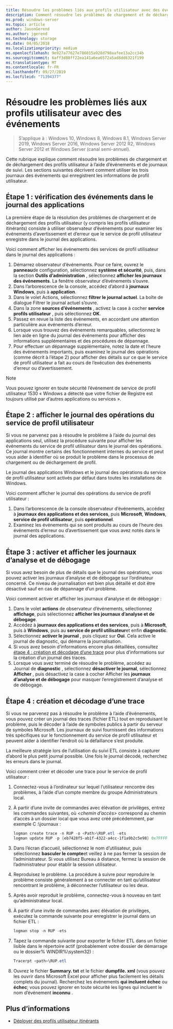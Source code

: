 ```yaml
---
title: Résoudre les problèmes liés aux profils utilisateur avec des événements
description: Comment résoudre les problèmes de chargement et de déchargement des profils utilisateur à l’aide des événements et des journaux de suivi.
ms.prod: windows-server
ms.topic: article
author: JasonGerend
ms.author: jgerend
ms.technology: storage
ms.date: 04/05/2018
ms.localizationpriority: medium
ms.openlocfilehash: 9e927a77627e786015a928d798aafee13a2cc34b
ms.sourcegitcommit: 6aff3d88ff22ea141a6ea6572a5ad8dd6321f199
ms.translationtype: MT
ms.contentlocale: fr-FR
ms.lasthandoff: 09/27/2019
ms.locfileid: "71394377"
---
```

# <a name="troubleshoot-user-profiles-with-events"></a>Résoudre les problèmes liés aux profils utilisateur avec des événements

>S’applique à : Windows 10, Windows 8, Windows 8.1, Windows Server 2019, Windows Server 2016, Windows Server 2012 R2, Windows Server 2012 et Windows Server (canal semi-annuel).

Cette rubrique explique comment résoudre les problèmes de chargement et de déchargement des profils utilisateur à l’aide d’événements et de journaux de suivi. Les sections suivantes décrivent comment utiliser les trois journaux des événements qui enregistrent les informations de profil utilisateur.

## <a name="step-1-checking-events-in-the-application-log"></a>Étape 1 : vérification des événements dans le journal des applications

La première étape de la résolution des problèmes de chargement et de déchargement des profils utilisateur (y compris les profils utilisateur itinérants) consiste à utiliser observateur d’événements pour examiner les événements d’avertissement et d’erreur que le service de profil utilisateur enregistre dans le journal des applications.

Voici comment afficher les événements des services de profil utilisateur dans le journal des applications :

1. Démarrez observateur d’événements. Pour ce faire, ouvrez le **panneau**de configuration, sélectionnez **système et sécurité**, puis, dans la section **Outils d’administration** , sélectionnez **afficher les journaux des événements**. La fenêtre observateur d’événements s’ouvre.
2. Dans l’arborescence de la console, accédez d’abord à **journaux Windows**, puis à **application**.
3. Dans le volet Actions, sélectionnez **filtrer le journal actuel**. La boîte de dialogue Filtrer le journal actuel s’ouvre.
4. Dans la zone **sources d’événements** , activez la case à cocher **service profils utilisateur** , puis sélectionnez **OK**.
5. Passez en revue la liste des événements, en accordant une attention particulière aux événements d’erreur.
6. Lorsque vous trouvez des événements remarquables, sélectionnez le lien aide en ligne du journal des événements pour afficher des informations supplémentaires et des procédures de dépannage.
7. Pour effectuer un dépannage supplémentaire, notez la date et l’heure des événements importants, puis examinez le journal des opérations (comme décrit à l’étape 2) pour afficher des détails sur ce que le service de profil utilisateur a fait au cours de l’exécution des événements d’erreur ou d’avertissement.

>[!NOTE]
>Vous pouvez ignorer en toute sécurité l’événement de service de profil utilisateur 1530 « Windows a détecté que votre fichier de Registre est toujours utilisé par d’autres applications ou services ».

## <a name="step-2-view-the-operational-log-for-the-user-profile-service"></a>Étape 2 : afficher le journal des opérations du service de profil utilisateur

Si vous ne parvenez pas à résoudre le problème à l’aide du journal des applications seul, utilisez la procédure suivante pour afficher les événements du service de profil utilisateur dans le journal des opérations. Ce journal montre certains des fonctionnement internes du service et peut vous aider à identifier où se produit le problème dans le processus de chargement ou de déchargement de profil.

Le journal des applications Windows et le journal des opérations du service de profil utilisateur sont activés par défaut dans toutes les installations de Windows.

Voici comment afficher le journal des opérations du service de profil utilisateur :

1. Dans l’arborescence de la console observateur d’événements, accédez à **journaux des applications et des services**, puis **Microsoft**, **Windows**, **service de profil utilisateur**, puis **opérationnel**.
2. Examinez les événements qui se sont produits au cours de l’heure des événements d’erreur ou d’avertissement que vous avez notés dans le journal des applications.

## <a name="step-3-enable-and-view-analytic-and-debug-logs"></a>Étape 3 : activer et afficher les journaux d’analyse et de débogage

Si vous avez besoin de plus de détails que le journal des opérations, vous pouvez activer les journaux d’analyse et de débogage sur l’ordinateur concerné. Ce niveau de journalisation est bien plus détaillé et doit être désactivé sauf en cas de dépannage d’un problème.

Voici comment activer et afficher les journaux d’analyse et de débogage :

1. Dans le volet **actions** de observateur d’événements, sélectionnez **affichage**, puis sélectionnez **afficher les journaux d’analyse et de débogage**.
2. Accédez à **journaux des applications et des services**, puis à **Microsoft**, puis à **Windows**, puis au **service de profil utilisateur**et enfin **diagnostic**.
3. Sélectionnez **activer le journal** , puis cliquez sur **Oui**. Cela active le journal de diagnostic, qui démarre la journalisation.
4. Si vous avez besoin d’informations encore plus détaillées, consultez [étape 4 : création et décodage d’une trace](#step-4-creating-and-decoding-a-trace) pour plus d’informations sur la création d’un journal des traces.
5. Lorsque vous avez terminé de résoudre le problème, accédez au Journal de **diagnostic** , sélectionnez **désactiver le journal**, sélectionnez **Afficher** , puis désactivez la case à cocher Afficher les **journaux d’analyse et de débogage** pour masquer l’enregistrement d’analyse et de débogage.

## <a name="step-4-creating-and-decoding-a-trace"></a>Étape 4 : création et décodage d’une trace

Si vous ne parvenez pas à résoudre le problème à l’aide d’événements, vous pouvez créer un journal des traces (fichier ETL) tout en reproduisant le problème, puis le décoder à l’aide de symboles publics à partir du serveur de symboles Microsoft. Les journaux de suivi fournissent des informations très spécifiques sur le fonctionnement du service de profil utilisateur et peuvent aider à identifier l’endroit où la défaillance s’est produite.

La meilleure stratégie lors de l’utilisation du suivi ETL consiste à capturer d’abord le plus petit journal possible. Une fois le journal décodé, recherchez les erreurs dans le journal.

Voici comment créer et décoder une trace pour le service de profil utilisateur :

1. Connectez-vous à l’ordinateur sur lequel l’utilisateur rencontre des problèmes, à l’aide d’un compte membre du groupe Administrateurs local.
2. À partir d’une invite de commandes avec élévation de privilèges, entrez les commandes suivantes, où *\<chemin d’accès\>* correspond au chemin d’accès à un dossier local que vous avez créé précédemment, par exemple C :\\journaux :
        
    ```PowerShell
    logman create trace -n RUP -o <Path>\RUP.etl -ets
    logman update RUP -p {eb7428f5-ab1f-4322-a4cc-1f1a9b2c5e98} 0x7FFFFFFF 0x7 -ets
    ```
3. Dans l’écran d’accueil, sélectionnez le nom d’utilisateur, puis sélectionnez **basculer le compte**et veillez à ne pas fermer la session de l’administrateur. Si vous utilisez Bureau à distance, fermez la session de l’administrateur pour établir la session utilisateur.
4. Reproduisez le problème. La procédure à suivre pour reproduire le problème consiste généralement à se connecter en tant qu’utilisateur rencontrant le problème, à déconnecter l’utilisateur ou les deux.
5. Après avoir reproduit le problème, connectez-vous à nouveau en tant qu’administrateur local.
6. À partir d’une invite de commandes avec élévation de privilèges, exécutez la commande suivante pour enregistrer le journal dans un fichier ETL :
  
    ```PowerShell
    logman stop -n RUP -ets
    ```
7. Tapez la commande suivante pour exporter le fichier ETL dans un fichier lisible dans le répertoire actif (probablement votre dossier de démarrage ou le dossier% WINDIR%\\system32) :
    
    ```PowerShell
    Tracerpt <path>\RUP.etl
    ```
8. Ouvrez le fichier **Summary. txt** et le fichier **dumpfile. xml** (vous pouvez les ouvrir dans Microsoft Excel pour afficher plus facilement les détails complets du journal). Recherchez les événements **qui incluent échec** ou **échec**; vous pouvez ignorer en toute sécurité les lignes qui incluent le nom d’événement **inconnu** .

## <a name="more-information"></a>Plus d’informations

* [Déployer des profils utilisateur itinérants](deploy-roaming-user-profiles.md)